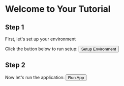 # Welcome to Your Tutorial
## Step 1
First, let's set up your environment

Click the button below to run setup:
<button id="setup">Setup Environment</button>

## Step 2
Now let's run the application:
<button id="run">Run App</button>

<!-- 
Tutorial metadata
{
  "title": "Your Tutorial Title",
  "duration": "5",
  "position": "floating"
}
-->
